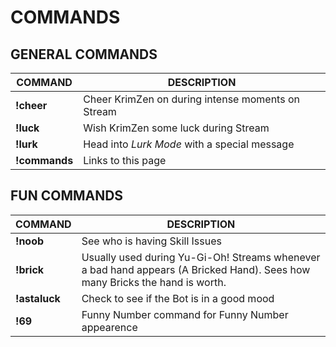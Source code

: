 # COMMANDS

## GENERAL COMMANDS
| **COMMAND** | **DESCRIPTION** |
|---|---|
| **!cheer** | Cheer KrimZen on during intense moments on Stream |
| **!luck** | Wish KrimZen some luck during Stream |
| **!lurk** | Head into *Lurk Mode* with a special message |
| **!commands** | Links to this page |

## FUN COMMANDS
| **COMMAND** | **DESCRIPTION** |
|---|---|
| **!noob** | See who is having Skill Issues |
| **!brick** | Usually used during Yu-Gi-Oh! Streams whenever a bad hand appears (A Bricked Hand). Sees how many Bricks the hand is worth. |
| **!astaluck** | Check to see if the Bot is in a good mood |
| **!69** | Funny Number command for Funny Number appearence |
